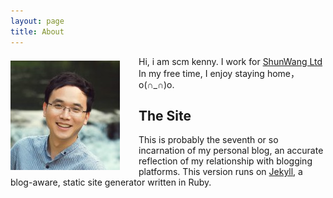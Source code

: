 ```yaml
---
layout: page
title: About
---
```


<img src="/images/scm-kenny.jpg" align="left" style="margin-right:30px; margin-top:7px;">Hi, i am scm kenny. I work for [ShunWang Ltd](http://www.shunwang.com/ "顺网科技")
In my free time, I enjoy staying home，o(∩_∩)o.

<h2>The Site</h2>

This is probably the seventh or so incarnation of my personal blog, an accurate reflection of my relationship with blogging platforms. This version runs on [Jekyll](https://github.com/mojombo/jekyll "Jekyll"), a blog-aware, static site generator written in Ruby.